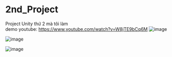 # 2nd_Project
Project Unity thứ 2 mà tôi làm <br />
demo youtube: https://www.youtube.com/watch?v=W8jTE9bCq6M
![image](https://github.com/hungblqn/2nd_Project/assets/77875957/6a779e1a-76ce-4921-ad18-ba9e1b5bc442)

![image](https://github.com/hungblqn/2nd_Project/assets/77875957/414e30a6-9ab8-4201-92cc-ac0aa7602905)

![image](https://github.com/hungblqn/2nd_Project/assets/77875957/24d5411d-bd4c-4b3d-a707-ca4246dd6c72)
